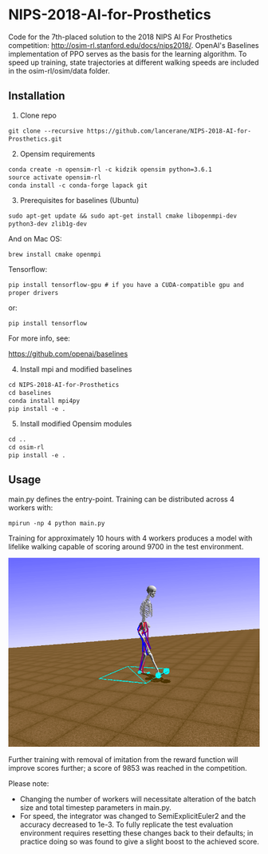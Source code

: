 # NIPS-2018-AI-for-Prosthetics

Code for the 7th-placed solution to the 2018 NIPS AI For Prosthetics competition: http://osim-rl.stanford.edu/docs/nips2018/. OpenAI's Baselines implementation of PPO serves as the basis for the learning algorithm. To speed up training, state trajectories at different walking speeds are included in the osim-rl/osim/data folder.

## Installation
1. Clone repo

```
git clone --recursive https://github.com/lancerane/NIPS-2018-AI-for-Prosthetics.git
```

2. Opensim requirements

```
conda create -n opensim-rl -c kidzik opensim python=3.6.1
source activate opensim-rl
conda install -c conda-forge lapack git
```

3. Prerequisites for baselines (Ubuntu)

```
sudo apt-get update && sudo apt-get install cmake libopenmpi-dev python3-dev zlib1g-dev
```
And on Mac OS:

```
brew install cmake openmpi
```
Tensorflow:

```
pip install tensorflow-gpu # if you have a CUDA-compatible gpu and proper drivers
```
or:
```
pip install tensorflow
```
For more info, see:

https://github.com/openai/baselines


4. Install mpi and modified baselines

```
cd NIPS-2018-AI-for-Prosthetics
cd baselines
conda install mpi4py
pip install -e .
```
5. Install modified Opensim modules

```
cd ..
cd osim-rl
pip install -e .
```

## Usage
main.py defines the entry-point. Training can be distributed across 4 workers with:

```
mpirun -np 4 python main.py
```

Training for approximately 10 hours with 4 workers produces a model with lifelike walking capable of scoring around 9700 in the test environment. 


![Alt Text](https://github.com/lancerane/NIPS-2018-AI-for-Prosthetics/blob/master/out.gif)


Further training with removal of imitation from the reward function will improve scores further; a score of 9853 was reached in the competition.

Please note:
- Changing the number of workers will necessitate alteration of the batch size and total timestep parameters in main.py.
- For speed, the integrator was changed to SemiExplicitEuler2 and the accuracy decreased to 1e-3. To fully replicate the test evaluation environment requires resetting these changes back to their defaults; in practice doing so was found to give a slight boost to the achieved score.
